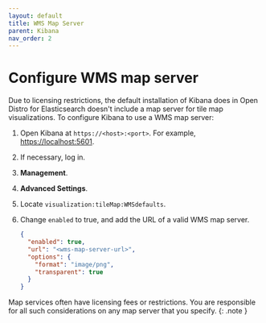 ```yaml
---
layout: default
title: WMS Map Server
parent: Kibana
nav_order: 2
---
```


# Configure WMS map server

Due to licensing restrictions, the default installation of Kibana does in Open Distro for Elasticsearch doesn't include a map server for tile map visualizations. To configure Kibana to use a WMS map server:

1. Open Kibana at `https://<host>:<port>`. For example, [https://localhost:5601](https://localhost:5601).
1. If necessary, log in.
1. **Management**.
1. **Advanced Settings**.
1. Locate `visualization:tileMap:WMSdefaults`.
1. Change `enabled` to true, and add the URL of a valid WMS map server.

   ```json
   {
     "enabled": true,
     "url": "<wms-map-server-url>",
     "options": {
       "format": "image/png",
       "transparent": true
     }
   }
   ```

Map services often have licensing fees or restrictions. You are responsible for all such considerations on any map server that you specify.
{: .note }
